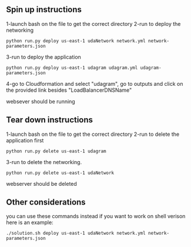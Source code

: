 


## Spin up instructions



1-launch bash on the file to get the correct directory
2-run to deploy the networking

	python run.py deploy us-east-1 udaNetwork network.yml network-parameters.json

3-run to deploy the application

	python run.py deploy us-east-1 udagram udagram.yml udagram-parameters.json

4-go to Cloudformation and select "udagram", go to outputs and click on the provided link besides "LoadBalancerDNSName"

websever should be running 
## Tear down instructions

1-launch bash on the file to get the correct directory
2-run to delete the application first

	python run.py delete us-east-1 udagram

3-run to delete the networking.
	
	python run.py delete us-east-1 udaNetwork
 
webserver should be deleted

## Other considerations
you can use these commands instead if you want to work on shell verison
here is an example:

	./solution.sh deploy us-east-1 udaNetwork network.yml network-parameters.json
